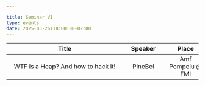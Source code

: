 ```yaml
---

title: Seminar VI
type: events
date: 2025-03-26T18:00:00+02:00
---
```


| Title <div style="width:290px"></div> | Speaker <div style="width:90px"></div> | Place <div style="width:100px"></div> | Datetime <div style="width:150px"></div> | Slides <div style="width:40px"></div> |
| :---: | :-----: |:------------------------------------:| :------: | :----: |
| WTF is a Heap? And how to hack it! | PineBel | Amf Pompeiu @ FMI | 26 Mar 2025 18:00 | [Link](https://docs.google.com/presentation/d/1YYWyx4UTIeK0Pv1kM7F2QmOV7IdKdKhGu_JTOg_b_Og/edit?usp=sharing) |

